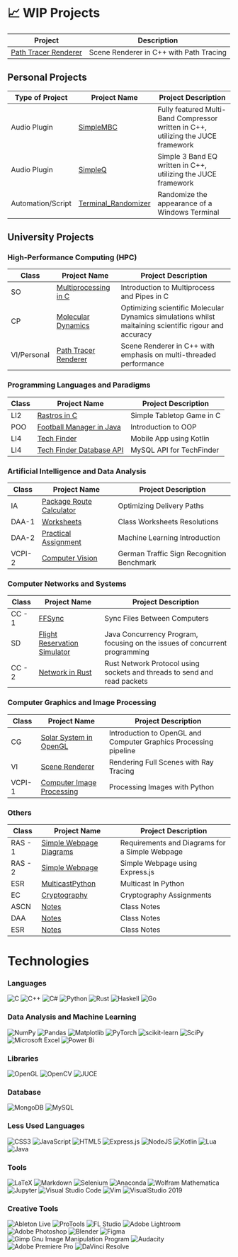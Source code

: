 # 📈 WIP Projects
| Project          | Description |
|------------------|-------------|
| [Path Tracer Renderer](https://github.com/lucasverdelho/Path-Tracer-Renderer)  | Scene Renderer in C++ with Path Tracing |


## Personal Projects

| Type of Project      | Project Name                                     | Project Description                        |
|----------------------|--------------------------------------------------|--------------------------------------------|
| Audio Plugin         | [SimpleMBC](https://github.com/LucasVerdelho/SimpleMBC) | Fully featured Multi-Band Compressor written in C++, utilizing the JUCE framework |
| Audio Plugin         | [SimpleQ](https://github.com/LucasVerdelho/SimpleQ)   | Simple 3 Band EQ written in C++,  utilizing the JUCE framework |
| Automation/Script    | [Terminal_Randomizer](https://github.com/LucasVerdelho/Terminal_Randomizer) | Randomize the appearance of a Windows Terminal |


## University Projects

### High-Performance Computing (HPC)

| Class | Project Name                                      | Project Description                    |
|-------|---------------------------------------------------|----------------------------------------|
| SO    | [Multiprocessing in C](https://github.com/LucasVerdelho/SO-Project) | Introduction to Multiprocess and Pipes in C      |
| CP    | [Molecular Dynamics](https://github.com/lucasverdelho/molecular_dynamics) | Optimizing scientific Molecular Dynamics simulations whilst maitaining scientific rigour and accuracy |
| VI/Personal | [Path Tracer Renderer](https://github.com/lucasverdelho/Path-Tracer-Renderer)  | Scene Renderer in C++ with emphasis on multi-threaded performance |

### Programming Languages and Paradigms

| Class | Project Name                                      | Project Description                    |
|-------|---------------------------------------------------|----------------------------------------|
| LI2   | [Rastros in C](https://github.com/LucasVerdelho/LI2-Project) | Simple Tabletop Game in C |
| POO   | [Football Manager in Java](https://github.com/LucasVerdelho/POO-Project) | Introduction to OOP |
| LI4   | [Tech Finder](https://github.com/afonsofrancof/TechFinder) | Mobile App using Kotlin |
| LI4   | [Tech Finder Database API](https://github.com/afonsofrancof/TechFinder-Database-API) | MySQL API for TechFinder |

### Artificial Intelligence and Data Analysis

| Class | Project Name                                      | Project Description                    |
|-------|---------------------------------------------------|----------------------------------------|
| IA    | [Package Route Calculator](https://github.com/LucasVerdelho/IA-Project) | Optimizing Delivery Paths |
| DAA-1 | [Worksheets](https://github.com/lucasverdelho/DAA_Worksheets) | Class Worksheets Resolutions          |
| DAA-2 | [Practical Assignment](https://github.com/lucasverdelho/trabalho_daa) | Machine Learning Introduction     |
| VCPI-2 | [Computer Vision](https://github.com/lucasverdelho/VCPI-TP2) | German Traffic Sign Recognition Benchmark |

 ### Computer Networks and Systems

| Class | Project Name                                      | Project Description                    |
|-------|---------------------------------------------------|----------------------------------------|
| CC - 1| [FFSync](https://github.com/LucasVerdelho/CC-First_Project) | Sync Files Between Computers |
| SD    | [Flight Reservation Simulator](https://github.com/LucasVerdelho/SD-First_Project) | Java Concurrency Program, focusing on the issues of concurrent programming    |
| CC - 2| [Network in Rust](https://github.com/LucasVerdelho/rust-cc) | Rust Network Protocol using sockets and threads to send and read packets |


### Computer Graphics and Image Processing

| Class | Project Name                                      | Project Description                    |
|-------|---------------------------------------------------|----------------------------------------|
| CG    | [Solar System in OpenGL](https://github.com/lucasverdelho/ProjetoCG-FINAL) | Introduction to OpenGL and Computer Graphics Processing pipeline  |
| VI    | [Scene Renderer](https://github.com/lucasverdelho/VI-Renderer) | Rendering Full Scenes with Ray Tracing |
| VCPI-1 | [Computer Image Processing](https://github.com/lucasverdelho/VCPI) | Processing Images with Python |

### Others

| Class | Project Name                                      | Project Description                    |
|-------|---------------------------------------------------|----------------------------------------|
| RAS - 1  | [Simple Webpage Diagrams](https://github.com/lucasverdelho/projeto_ras) | Requirements and Diagrams for a Simple Webpage |
| RAS - 2  | [Simple Webpage](https://github.com/lucasverdelho/ras_micro) | Simple Webpage using Express.js  |
| ESR   | [MulticastPython](https://github.com/lucasverdelho/multicastpy) | Multicast In Python  |
| EC    | [Cryptography](https://github.com/lucasverdelho/EC) | Cryptography Assignments  |
| ASCN | [Notes](https://github.com/lucasverdelho/resumos_ascn) | Class Notes |
| DAA | [Notes](https://github.com/lucasverdelho/resumos_daa) | Class Notes |
| ESR | [Notes](https://github.com/lucasverdelho/resumos_redes) | Class Notes |



# Technologies
### Languages
![C](https://img.shields.io/badge/c-%2300599C.svg?style=for-the-badge&logo=c&logoColor=white)
![C++](https://img.shields.io/badge/c++-%2300599C.svg?style=for-the-badge&logo=c%2B%2B&logoColor=white)
![C#](https://img.shields.io/badge/c%23-%23239120.svg?style=for-the-badge&logo=csharp&logoColor=white)
![Python](https://img.shields.io/badge/python-3670A0?style=for-the-badge&logo=python&logoColor=ffdd54)
![Rust](https://img.shields.io/badge/rust-%23000000.svg?style=for-the-badge&logo=rust&logoColor=white)
![Haskell](https://img.shields.io/badge/Haskell-5e5086?style=for-the-badge&logo=haskell&logoColor=white)
![Go](https://img.shields.io/badge/go-%2300ADD8.svg?style=for-the-badge&logo=go&logoColor=white)

### Data Analysis and Machine Learning
![NumPy](https://img.shields.io/badge/numpy-%23013243.svg?style=for-the-badge&logo=numpy&logoColor=white)
![Pandas](https://img.shields.io/badge/pandas-%23150458.svg?style=for-the-badge&logo=pandas&logoColor=white)
![Matplotlib](https://img.shields.io/badge/Matplotlib-%23ffffff.svg?style=for-the-badge&logo=Matplotlib&logoColor=black)
![PyTorch](https://img.shields.io/badge/PyTorch-%23EE4C2C.svg?style=for-the-badge&logo=PyTorch&logoColor=white)
![scikit-learn](https://img.shields.io/badge/scikit--learn-%23F7931E.svg?style=for-the-badge&logo=scikit-learn&logoColor=white)
![SciPy](https://img.shields.io/badge/SciPy-%230C55A5.svg?style=for-the-badge&logo=scipy&logoColor=%white)
![Microsoft Excel](https://img.shields.io/badge/Microsoft_Excel-217346?style=for-the-badge&logo=microsoft-excel&logoColor=white)
![Power Bi](https://img.shields.io/badge/power_bi-F2C811?style=for-the-badge&logo=powerbi&logoColor=black)

### Libraries
![OpenGL](https://img.shields.io/badge/OpenGL-%23FFFFFF.svg?style=for-the-badge&logo=opengl)
![OpenCV](https://img.shields.io/badge/opencv-%23white.svg?style=for-the-badge&logo=opencv&logoColor=white)
![JUCE](https://img.shields.io/badge/JUCE-%23white.svg?style=for-the-badge&logo=JUCE&logoColor=white)

### Database
![MongoDB](https://img.shields.io/badge/MongoDB-%234ea94b.svg?style=for-the-badge&logo=mongodb&logoColor=white)
![MySQL](https://img.shields.io/badge/mysql-%2300f.svg?style=for-the-badge&logo=mysql&logoColor=white)

### Less Used Languages
![CSS3](https://img.shields.io/badge/css3-%231572B6.svg?style=for-the-badge&logo=css3&logoColor=white)
![JavaScript](https://img.shields.io/badge/javascript-%23323330.svg?style=for-the-badge&logo=javascript&logoColor=%23F7DF1E)
![HTML5](https://img.shields.io/badge/html5-%23E34F26.svg?style=for-the-badge&logo=html5&logoColor=white)
![Express.js](https://img.shields.io/badge/express.js-%23404d59.svg?style=for-the-badge&logo=express&logoColor=%2361DAFB)
![NodeJS](https://img.shields.io/badge/node.js-6DA55F?style=for-the-badge&logo=node.js&logoColor=white)
![Kotlin](https://img.shields.io/badge/kotlin-%237F52FF.svg?style=for-the-badge&logo=kotlin&logoColor=white)
![Lua](https://img.shields.io/badge/lua-%232C2D72.svg?style=for-the-badge&logo=lua&logoColor=white)
![Java](https://img.shields.io/badge/java-%23ED8B00.svg?style=for-the-badge&logo=openjdk&logoColor=white)

### Tools
![LaTeX](https://img.shields.io/badge/latex-%23008080.svg?style=for-the-badge&logo=latex&logoColor=white)
![Markdown](https://img.shields.io/badge/markdown-%23000000.svg?style=for-the-badge&logo=markdown&logoColor=white)
![Selenium](https://img.shields.io/badge/-selenium-%43B02A?style=for-the-badge&logo=selenium&logoColor=white)
![Anaconda](https://img.shields.io/badge/Anaconda-%2344A833.svg?style=for-the-badge&logo=anaconda&logoColor=white)
![Wolfram Mathematica](https://img.shields.io/badge/Wolfram%20Mathematica-DD1100?style=for-the-badge&logo=Wolfram%20Mathematica&logoColor=white)
![Jupyter](https://img.shields.io/badge/Jupyter-%23F37626.svg?style=for-the-badge&logo=Jupyter&logoColor=white)
![Visual Studio Code](https://img.shields.io/badge/Visual%20Studio%20Code-007ACC?style=for-the-badge&logo=Visual%20Studio%20Code&logoColor=white)
![Vim](https://img.shields.io/badge/VIM-%2311AB00.svg?style=for-the-badge&logo=vim&logoColor=white)
![VisualStudio 2019](https://img.shields.io/badge/VisualStudio-5C2D91?style=for-the-badge&logo=VisualStudio&logoColor=white)

### Creative Tools
![Ableton Live](https://img.shields.io/badge/Ableton%20Live-000000?style=for-the-badge&logo=Ableton%20Live&logoColor=white)
![ProTools](https://img.shields.io/badge/ProTools-7B7B7B?style=for-the-badge&logo=ProTools&logoColor=white)
![FL Studio](https://img.shields.io/badge/FL%20Studio-FF2D20?style=for-the-badge&logo=FL%20Studio&logoColor=white)
![Adobe Lightroom](https://img.shields.io/badge/Adobe%20Lightroom-31A8FF.svg?style=for-the-badge&logo=Adobe%20Lightroom&logoColor=white)
![Adobe Photoshop](https://img.shields.io/badge/adobe%20photoshop-%2331A8FF.svg?style=for-the-badge&logo=adobe%20photoshop&logoColor=white)
![Blender](https://img.shields.io/badge/blender-%23F5792A.svg?style=for-the-badge&logo=blender&logoColor=white)
![Figma](https://img.shields.io/badge/figma-%23F24E1E.svg?style=for-the-badge&logo=figma&logoColor=white)
![Gimp Gnu Image Manipulation Program](https://img.shields.io/badge/Gimp-657D8B?style=for-the-badge&logo=gimp&logoColor=FFFFFF)
![Audacity](https://img.shields.io/badge/Audacity-0000CC?style=for-the-badge&logo=Audacity&logoColor=white)
![Adobe Premiere Pro](https://img.shields.io/badge/Adobe%20Premiere%20Pro-9999FF.svg?style=for-the-badge&logo=Adobe%20Premiere%20Pro&logoColor=white)
![DaVinci Resolve](https://img.shields.io/badge/DaVinci%20Resolve-FF314D?style=for-the-badge&logo=DaVinci%20Resolve&logoColor=white)



